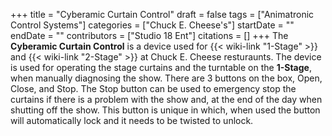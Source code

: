 +++
title = "Cyberamic Curtain Control"
draft = false
tags = ["Animatronic Control Systems"]
categories = ["Chuck E. Cheese's"]
startDate = ""
endDate = ""
contributors = ["Studio 18 Ent"]
citations = []
+++
The **Cyberamic Curtain Control** is a device used for {{< wiki-link "1-Stage" >}} and {{< wiki-link "2-Stage" >}} at Chuck E. Cheese resturaunts. The device is used for operating the stage curtains and the turntable on the **1-Stage**, when manually diagnosing the show.
There are 3 buttons on the box, Open, Close, and Stop. The Stop button can be used to emergency stop the curtains if there is a problem with the show and, at the end of the day when shutting off the show. This button is unique in which, when used the button will automatically lock and it needs to be twisted to unlock.
